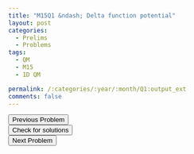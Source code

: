 ```yaml
---
title: "M15Q1 &ndash; Delta function potential"
layout: post
categories:
  - Prelims
  - Problems
tags:
  - QM
  - M15
  - 1D QM

permalink: /:categories/:year/:month/Q1:output_ext
comments: false
---
```

<object data="2015M1Q.pdf" type="application/pdf" width="100%" height="500"></object>

<div class='navbar'>
	<div float='left'><button onclick="window.location='E3.html'" >Previous Problem</button></div>
	<div float='center'><button onclick="window.location='https://princetonprelim.com/prelim/33/'">Check for solutions</button></div>
	<div float='right'><button onclick="window.location='Q2.html'" > Next Problem</button></div>
</div>
